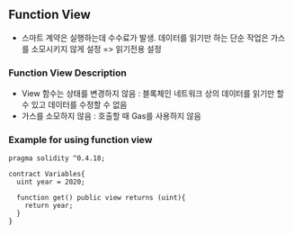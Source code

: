 ## Function View
- 스마트 계약은 실행하는데 수수료가 발생. 데이터를 읽기만 하는 단순 작업은 가스를 소모시키지
않게 설정 => 읽기전용 설정

### Function View Description
- View 함수는 상태를 변경하지 않음 : 블록체인 네트워크 상의 데이터를 읽기만 할 수 있고 데이터를 수정할 수 없음
- 가스를 소모하지 않음 : 호출할 때 Gas를 사용하지 않음

### Example for using function view
~~~
pragma solidity ^0.4.18;

contract Variables{
  uint year = 2020;

  function get() public view returns (uint){
    return year;
  }
}
~~~
